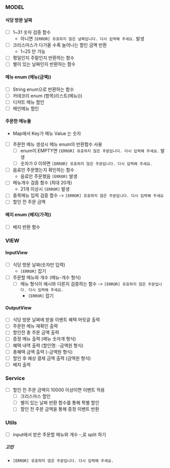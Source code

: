 ### MODEL
#### 식당 방문 날짜
  - [ ] 1~31 숫자 검증 함수
    - 아니면 `[ERROR] 유효하지 않은 날짜입니다. 다시 입력해 주세요.` 발생
  - [ ] 크리스마스가 다가올 수록 늘어나는 할인 금액 반환
    -  1~25 만 가능
  - [ ] 평일인지 주말인지 반환하는 함수
  - [ ] 별이 있는 날짜인지 반환하는 함수
  
#### 메뉴 enum (메뉴(금액))
  - [ ] String enum으로 반환하는 함수
- [ ]  카테코리 enum (항목(리스트(메뉴)))
  - [ ] 디저트 메뉴 할인
  - [ ] 메인메뉴 할인
####  주문한 메뉴들
  - Map에서 Key가 메뉴 Value 는 숫자 
  - [ ] 주문한 메뉴 생성시 메뉴 enum의 반환함수 사용
    - [ ] enum이 EMPTY면 `[ERROR] 유효하지 않은 주문입니다. 다시 입력해 주세요.` 발생
    - [ ] 숫자가 0 이하면 `[ERROR] 유효하지 않은 주문입니다. 다시 입력해 주세요.`
  - [ ] 음료만 주문했는지 확인하는 함수
     - 음료만 주문했음 `[ERROR]` 발생
  - [ ] 메뉴개수 검증 함수 (최대 20개)
    -  21개 이상시 `[ERROR]` 발생
  - [ ] 중목메뉴 입력 검증 함수 -> `[ERROR] 유효하지 않은 주문입니다. 다시 입력해 주세요`
  - [ ] 할인 전 주문 금액

####  배지 enum (배지(가격))
  -  [ ] 배지 반환 함수
### VIEW
#### InputView
  - [ ] 식당 방문 날짜(숫자만 입력)
    - `[ERROR]` 잡기
  - [ ] 주문할 메뉴와 개수 (메뉴-개수 형식)
    - [ ] 메뉴 형식이 예시와 다른지 검증하는 함수 -> `[ERROR] 유효하지 않은 주문입니다. 다시 입력해 주세요.`
      - `[ERROR]` 잡기
#### OutputView
  - [ ] 식당 방문 날짜에 받을 이벤트 혜택 머릿글 출력
  - [ ] 주문한 메뉴 재확인 출력
  - [ ] 할인전 총 주문 금액 출력
  - [ ] 증정 메뉴 출력 (메뉴 숫자개 형식)
  - [ ] 혜택 내역 출력 (할인명: -금액원 형식)
  - [ ] 총혜택 금액 출력 (-금액원 형식)
  - [ ] 할인 후 예상 결제 금액 출력 (금액원 형식)
  - [ ] 배지 출력
### Service
- [ ] 할인 전 주문 금액이 10000 이상이면 이벤트 적용
    - [ ] 크리스마스 할인
    - [ ] 별이 있는 날짜 반환 함수를 통해 특별 할인
    - [ ] 할인 전 주문 금액을 통해 증정 이벤트 반환
### Utils
- [ ] input에서 받은 주문할 메뉴와 개수 -,로 split 하기
##### 고민
- `[ERROR] 유효하지 않은 주문입니다. 다시 입력해 주세요.`
